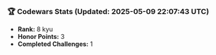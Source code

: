 ### 🏆 Codewars Stats (Updated: 2025-05-09 22:07:43 UTC)

- **Rank:** 8 kyu
- **Honor Points:** 3
- **Completed Challenges:** 1
